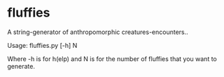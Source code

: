 # fluffies
A string-generator of anthropomorphic creatures-encounters..

Usage: fluffies.py [-h] N

Where -h is for h(elp) and N is for the number of fluffies that you want to generate.
